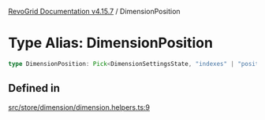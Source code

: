 [RevoGrid Documentation v4.15.7](README.md) / DimensionPosition

# Type Alias: DimensionPosition

```ts
type DimensionPosition: Pick<DimensionSettingsState, "indexes" | "positionIndexes" | "originItemSize" | "positionIndexToItem">;
```

## Defined in

[src/store/dimension/dimension.helpers.ts:9](https://github.com/revolist/revogrid/blob/4b66617ba213e84ecc08d523780ce49415de163a/src/store/dimension/dimension.helpers.ts#L9)
